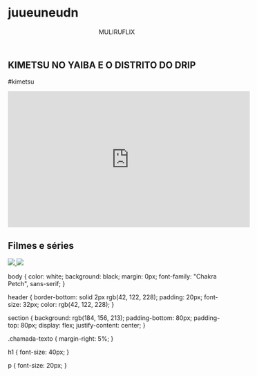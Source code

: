# juueuneudn


<html lang="pt-BR">
<head>
        <link rel="stylesheet" href="styles.css" />
        <link rel="preconnect" href="https://fonts.googleapis.com" />
        <link rel="preconnect" href="https://fonts.gstatic.com" crossorigin />
        <link
          href="https://fonts.googleapis.com/css2?family=Chakra+Petch:ital,wght@0,300;0,400;0,500;0,600;0,700;1,300;1,400;1,500;1,600;1,700&display=swap"
          rel="stylesheet"
        />
        <title>Aluraflix</title>
      

</head>
<body>
    <head>
        <link rel="stylesheet" href="styles.css">
    </head>
<header>MULIRUFLIX</header>
<section>
    <div class="chamada-texto">
    
<h1>KIMETSU NO YAIBA E O DISTRITO DO DRIP</h1>
<p>#kimetsu</p>
</div>

<div>
<iframe width="560" height="315" src="https://www.youtube.com/embed/ZPGwxahIdds?si=6c4_YCJtSYxLsccz" title="YouTube video player" frameborder="0" allow="accelerometer; autoplay; clipboard-write; encrypted-media; gyroscope; picture-in-picture; web-share" referrerpolicy="strict-origin-when-cross-origin" allowfullscreen></iframe>
</div>
</section>
</body>
</html>
<!-- código omitido -->

<section>
    <h2>Filmes e séries</h2>
    <div>
    <a    href="https://www.youtube.com/watch?v=Lm6KHspRquE">
        <img  src="https://img.youtube.com/vi/Lm6KHspRquE/maxresdefault.jpg">
    </a>
    <a    href="https://www.youtube.com/watch?v=J-ZjDtSESJM">
        <img  src="https://img.youtube.com/vi/J-ZjDtSESJM/maxresdefault.jpg">
    </a>   
  </section>
  
  <!-- código omitido -->



















  body {
    color: white;
    background: black;
    margin: 0px;
    font-family: "Chakra Petch", sans-serif;
  }
  
  header {
    border-bottom: solid 2px rgb(42, 122, 228);
    padding: 20px;
    font-size: 32px;
    color: rgb(42, 122, 228);
  }
  
  section {
    background: rgb(184, 156, 213);
    padding-bottom: 80px;
    padding-top: 80px;
    display: flex;
    justify-content: center;
  }
  
  .chamada-texto {
    margin-right: 5%;
  }
  
  h1 {
    font-size: 40px;
  }
  
  p {
    font-size: 20px;
  }
